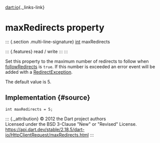 [dart:io](../../dart-io/dart-io-library){._links-link}

maxRedirects property
=====================

::: {.section .multi-line-signature}
[int](../../dart-core/int-class) maxRedirects

::: {.features}
read / write
:::
:::

Set this property to the maximum number of redirects to follow when
[followRedirects](followredirects) is `true`. If this number is exceeded
an error event will be added with a
[RedirectException](../redirectexception-class).

The default value is 5.

Implementation {#source}
--------------

``` {.language-dart data-language="dart"}
int maxRedirects = 5;
```

::: {._attribution}
© 2012 the Dart project authors\
Licensed under the BSD 3-Clause \"New\" or \"Revised\" License.\
<https://api.dart.dev/stable/2.18.5/dart-io/HttpClientRequest/maxRedirects.html>
:::
